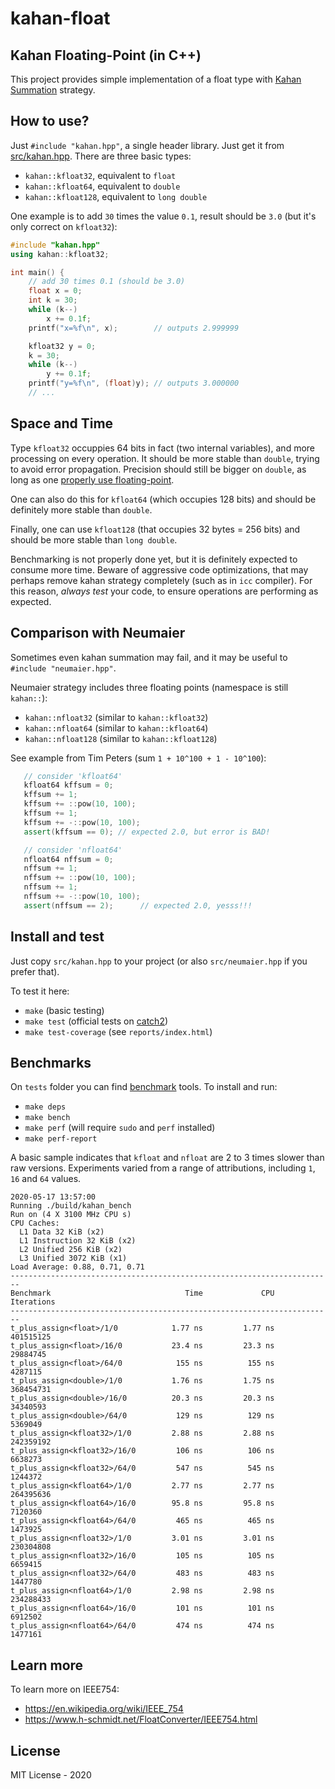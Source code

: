 # kahan-float
## Kahan Floating-Point (in C++)

This project provides simple implementation of a float type with [Kahan Summation](https://en.wikipedia.org/wiki/Kahan_summation_algorithm) strategy.


## How to use?

Just `#include "kahan.hpp"`, a single header library. Just get it from [src/kahan.hpp](src/kahan.hpp).
There are three basic types:

- `kahan::kfloat32`, equivalent to `float`
- `kahan::kfloat64`, equivalent to `double`
- `kahan::kfloat128`, equivalent to `long double`

One example is to add `30` times the value `0.1`, result should be `3.0` (but it's only correct on `kfloat32`):

```cpp
#include "kahan.hpp"
using kahan::kfloat32;

int main() {
    // add 30 times 0.1 (should be 3.0)
    float x = 0;
    int k = 30;
    while (k--)
        x += 0.1f;
    printf("x=%f\n", x);        // outputs 2.999999

    kfloat32 y = 0;
    k = 30;
    while (k--)
        y += 0.1f;
    printf("y=%f\n", (float)y); // outputs 3.000000
    // ...
```

## Space and Time

Type `kfloat32` occuppies 64 bits in fact (two internal variables), and more processing on every operation. It should be more stable than `double`, trying to avoid error propagation. Precision should still be bigger on `double`, as long as one [properly use floating-point](https://en.wikipedia.org/wiki/Loss_of_significance).

One can also do this for `kfloat64` (which occupies 128 bits) and should be definitely more stable than `double`.

Finally, one can use `kfloat128` (that occupies 32 bytes = 256 bits) and should be more stable than `long double`.

Benchmarking is not properly done yet, but it is definitely expected to consume more time. Beware of aggressive code optimizations, that may perhaps remove kahan strategy completely (such as in `icc` compiler).
For this reason, *always test* your code, to ensure operations are performing as expected.

## Comparison with Neumaier

Sometimes even kahan summation may fail, and it may be useful to `#include "neumaier.hpp"`.

Neumaier strategy includes three floating points (namespace is still `kahan::`):

- `kahan::nfloat32` (similar to `kahan::kfloat32`)
- `kahan::nfloat64` (similar to `kahan::kfloat64`)
- `kahan::nfloat128` (similar to `kahan::kfloat128`)

See example from Tim Peters (sum `1 + 10^100 + 1 - 10^100`):

```cpp
   // consider 'kfloat64'
   kfloat64 kffsum = 0;
   kffsum += 1;
   kffsum += ::pow(10, 100);
   kffsum += 1;
   kffsum += -::pow(10, 100);
   assert(kffsum == 0); // expected 2.0, but error is BAD!

   // consider 'nfloat64'
   nfloat64 nffsum = 0;
   nffsum += 1;
   nffsum += ::pow(10, 100); 
   nffsum += 1;
   nffsum += -::pow(10, 100); 
   assert(nffsum == 2);      // expected 2.0, yesss!!!
```

## Install and test

Just copy `src/kahan.hpp` to your project (or also `src/neumaier.hpp` if you prefer that).

To test it here:

- `make` (basic testing)
- `make test` (official tests on [catch2](https://github.com/catchorg/Catch2))
- `make test-coverage` (see `reports/index.html`)

## Benchmarks

On `tests` folder you can find [benchmark](github.com/google/benchmark) tools. To install and run:
- `make deps`
- `make bench`
- `make perf` (will require `sudo` and `perf` installed)
- `make perf-report`

A basic sample indicates that `kfloat` and `nfloat` are 2 to 3 times slower than raw versions.
Experiments varied from a range of attributions, including `1`, `16` and `64` values.

```
2020-05-17 13:57:00
Running ./build/kahan_bench
Run on (4 X 3100 MHz CPU s)
CPU Caches:
  L1 Data 32 KiB (x2)
  L1 Instruction 32 KiB (x2)
  L2 Unified 256 KiB (x2)
  L3 Unified 3072 KiB (x1)
Load Average: 0.88, 0.71, 0.71
------------------------------------------------------------------------
Benchmark                              Time             CPU   Iterations
------------------------------------------------------------------------
t_plus_assign<float>/1/0            1.77 ns         1.77 ns    401515125
t_plus_assign<float>/16/0           23.4 ns         23.3 ns     29884745
t_plus_assign<float>/64/0            155 ns          155 ns      4287115
t_plus_assign<double>/1/0           1.76 ns         1.75 ns    368454731
t_plus_assign<double>/16/0          20.3 ns         20.3 ns     34340593
t_plus_assign<double>/64/0           129 ns          129 ns      5369049
t_plus_assign<kfloat32>/1/0         2.88 ns         2.88 ns    242359192
t_plus_assign<kfloat32>/16/0         106 ns          106 ns      6638273
t_plus_assign<kfloat32>/64/0         547 ns          545 ns      1244372
t_plus_assign<kfloat64>/1/0         2.77 ns         2.77 ns    264395636
t_plus_assign<kfloat64>/16/0        95.8 ns         95.8 ns      7120360
t_plus_assign<kfloat64>/64/0         465 ns          465 ns      1473925
t_plus_assign<nfloat32>/1/0         3.01 ns         3.01 ns    230304808
t_plus_assign<nfloat32>/16/0         105 ns          105 ns      6659415
t_plus_assign<nfloat32>/64/0         483 ns          483 ns      1447780
t_plus_assign<nfloat64>/1/0         2.98 ns         2.98 ns    234288433
t_plus_assign<nfloat64>/16/0         101 ns          101 ns      6912502
t_plus_assign<nfloat64>/64/0         474 ns          474 ns      1477161
```

## Learn more

To learn more on IEEE754:

- https://en.wikipedia.org/wiki/IEEE_754
- https://www.h-schmidt.net/FloatConverter/IEEE754.html


## License

MIT License - 2020
